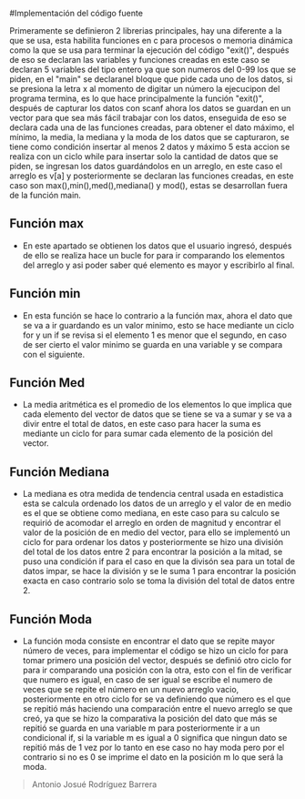        
#Implementación del código fuente

Primeramente se definieron 2 librerias principales, hay una diferente a la que se usa, esta habilita funciones en c para procesos o memoria dinámica como la que se usa para terminar la ejecución del código "exit()", después de eso se declaran las variables y funciones creadas en este caso se declaran 5 variables del tipo entero ya que son numeros del 0-99 los que se piden, en el "main" se declaranel bloque que pide cada uno de los datos, si se presiona la letra x al momento de digitar un número la ejecucipon del programa termina, es lo que hace principalmente la función "exit()", después de capturar los datos con scanf ahora los datos se guardan en un vector para que sea más fácil trabajar con los datos, enseguida de eso se declara cada una de las funciones creadas, para obtener el dato máximo, el mínimo, la media, la mediana y la moda de los datos que se capturaron, se tiene como condición insertar al menos 2 datos y máximo 5 esta accion se realiza con un ciclo while para insertar solo la cantidad de datos que se piden, se ingresan los datos guardándolos en un arreglo, en este caso el arreglo es v[a] y posteriormente se declaran las funciones creadas, en este caso son max(),min(),med(),mediana() y mod(), estas se desarrollan fuera de la función main.

## Función max
- En este apartado se obtienen los datos que el usuario ingresó, después de ello se realiza hace un bucle for para ir comparando los elementos del arreglo y asi poder saber qué elemento es mayor y escribirlo al final.
## Función min
- En esta función se hace lo contrario a la función max, ahora el dato que se va a ir guardando es un valor minimo, esto se hace mediante un ciclo for y un if se revisa si el elemento 1 es menor que el segundo, en caso de ser cierto el valor minimo se guarda en una variable y se compara con el siguiente.
## Función Med
- La media aritmética es el promedio de los elementos lo que implica que cada elemento del vector de datos que se tiene se va a sumar y se va a divir entre el total de datos, en este caso para hacer la suma es mediante un ciclo for para sumar cada elemento de la posición del vector.
## Función Mediana
- La mediana es otra medida de tendencia central usada en estadistica esta se calcula ordenado los datos de un arreglo y el valor de en medio es el que se obtiene como mediana, en este caso para su calculo se requirió de acomodar el arreglo en orden de magnitud y encontrar el valor de la posición de en medio del vector, para ello se implementó un ciclo for para ordenar los datos y posteriormente se hizo una división del total de los datos entre 2 para encontrar la posición a la mitad, se puso una condición if para el caso en que la divisón sea para un total de datos impar, se hace la división y se le suma 1 para encontrar la posición exacta en caso contrario solo se toma la división del total de datos entre 2.
## Función Moda
- La función moda consiste en encontrar el dato que se repite mayor número de veces, para implementar el código se hizo un ciclo for para tomar primero una posición del vector, después se definió otro ciclo for para ir comparando una posición con la otra, esto con el fin de verificar que numero es igual, en caso de ser igual se escribe el numero de veces que se repite el número en un nuevo arreglo vacio, posteriormente en otro ciclo for se va definiendo que número es el que se repitió más haciendo una comparación entre el nuevo arreglo se que creó, ya que se hizo la comparativa la posición del dato que más se repitió se guarda en una variable m para posteriormente ir a un condicional if, si la variable m es igual a 0 significa que ningun dato se repitió más de 1 vez por lo tanto en ese caso no hay moda pero por el contrario si no es 0 se imprime el dato en la posición m lo que será la moda.   	


> Antonio Josué Rodríguez Barrera

